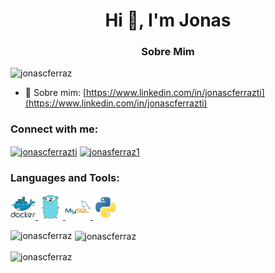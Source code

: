 <h1 align="center">Hi 👋, I'm Jonas</h1>
<h3 align="center">Sobre Mim</h3>

<p align="left"> <img src="https://komarev.com/ghpvc/?username=jonascferraz&label=Profile%20views&color=0e75b6&style=flat" alt="jonascferraz" /> </p>

- 📄 Sobre mim: [https://www.linkedin.com/in/jonascferrazti](https://www.linkedin.com/in/jonascferrazti)

<h3 align="left">Connect with me:</h3>
<p align="left">
<a href="https://linkedin.com/in/jonascferrazti" target="blank"><img align="center" src="https://raw.githubusercontent.com/rahuldkjain/github-profile-readme-generator/master/src/images/icons/Social/linked-in-alt.svg" alt="jonascferrazti" height="30" width="40" /></a>
<a href="https://instagram.com/jonasferraz1" target="blank"><img align="center" src="https://raw.githubusercontent.com/rahuldkjain/github-profile-readme-generator/master/src/images/icons/Social/instagram.svg" alt="jonasferraz1" height="30" width="40" /></a>
</p>

<h3 align="left">Languages and Tools:</h3>
<p align="left"> <a href="https://www.docker.com/" target="_blank" rel="noreferrer"> <img src="https://raw.githubusercontent.com/devicons/devicon/master/icons/docker/docker-original-wordmark.svg" alt="docker" width="40" height="40"/> </a> <a href="https://golang.org" target="_blank" rel="noreferrer"> <img src="https://raw.githubusercontent.com/devicons/devicon/master/icons/go/go-original.svg" alt="go" width="40" height="40"/> </a> <a href="https://www.mysql.com/" target="_blank" rel="noreferrer"> <img src="https://raw.githubusercontent.com/devicons/devicon/master/icons/mysql/mysql-original-wordmark.svg" alt="mysql" width="40" height="40"/> </a> <a href="https://www.python.org" target="_blank" rel="noreferrer"> <img src="https://raw.githubusercontent.com/devicons/devicon/master/icons/python/python-original.svg" alt="python" width="40" height="40"/> </a> </p>

<p><img align="left" src="https://github-readme-stats.vercel.app/api/top-langs?username=jonascferraz&show_icons=true&theme=dark&locale=en&layout=compact" alt="jonascferraz" /></p>

<p>&nbsp;<img align="center" src="https://github-readme-stats.vercel.app/api?username=jonascferraz&show_icons=true&theme=dark&locale=en" alt="jonascferraz" /></p>

<p><img align="center" src="https://github-readme-streak-stats.herokuapp.com/?user=jonascferraz&theme=dark" alt="jonascferraz" /></p>
